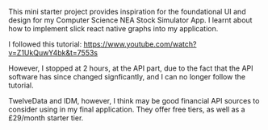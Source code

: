 This mini starter project provides inspiration for the foundational UI and design for my Computer Science NEA Stock Simulator App. I learnt about how to implement slick react native graphs into my application.

I followed this tutorial: https://www.youtube.com/watch?v=Z1UkQuwY4bk&t=7553s

However, I stopped at 2 hours, at the API part, due to the fact that the API software has since changed signficantly, and I can no longer follow the tutorial.

TwelveData and IDM, however, I think may be good financial API sources to consider using in my final application. They offer free tiers, as well as a £29/month starter tier.
